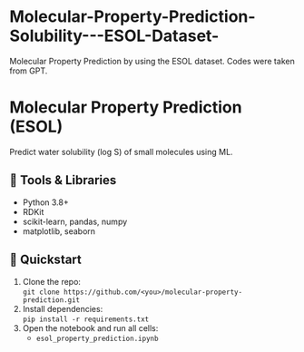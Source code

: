 # Molecular-Property-Prediction-Solubility---ESOL-Dataset-
Molecular Property Prediction by using the ESOL dataset. Codes were taken from GPT. 

# Molecular Property Prediction (ESOL)

Predict water solubility (log S) of small molecules using ML.

## 🔧 Tools & Libraries
- Python 3.8+
- RDKit
- scikit-learn, pandas, numpy
- matplotlib, seaborn

## 🚀 Quickstart
1. Clone the repo:  
   `git clone https://github.com/<you>/molecular-property-prediction.git`  
2. Install dependencies:  
   `pip install -r requirements.txt`  
3. Open the notebook and run all cells:
   - `esol_property_prediction.ipynb`

